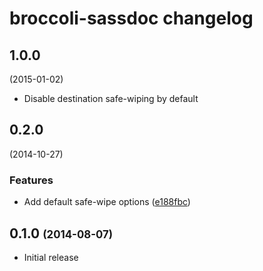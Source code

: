 # broccoli-sassdoc changelog

## 1.0.0
(2015-01-02)

* Disable destination safe-wiping by default

## 0.2.0
(2014-10-27)

### Features

* Add default safe-wipe options
([e188fbc](https://github.com/SassDoc/grunt-sassdoc/commit/e188fbcf43a6cc632629ff0073d8b4c68c232fa2))

## 0.1.0 <span style="font-size: .8em">(2014-08-07)</span>

* Initial release

